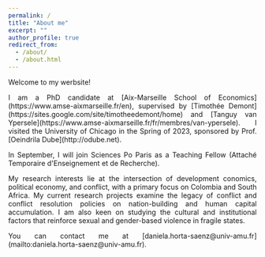 ```yaml
---
permalink: /
title: "About me"
excerpt: ""
author_profile: true
redirect_from: 
  - /about/
  - /about.html
---
```



<p style="text-align: justify">
Welcome to my werbsite!
</p> 

<p style="text-align: justify">
I am a PhD candidate at [Aix-Marseille School of Economics](https://www.amse-aixmarseille.fr/en), supervised by [Timothée Demont](https://sites.google.com/site/timotheedemont/home) and [Tanguy van Ypersele](https://www.amse-aixmarseille.fr/fr/membres/van-ypersele). I visited the University of Chicago in the Spring of 2023, sponsored by Prof. [Oeindrila Dube](http://odube.net). 
</p>
 
<p style="text-align: justify">
In September, I will join Sciences Po Paris as a  Teaching Fellow (Attaché Temporaire d'Enseignement et de Recherche).
</p>

<p style="text-align: justify">
My research interests lie at the intersection of development conomics, political economy, and conflict, with a primary focus on Colombia and South Africa. My current research projects examine the legacy of conflict and conflict resolution policies on nation-building and human capital accumulation. I am also keen on studying the cultural and institutional factors that reinforce sexual and gender-based violence in fragile states.
</p>
 
<p style="text-align: justify">
You can contact me at [daniela.horta-saenz@univ-amu.fr](mailto:daniela.horta-saenz@univ-amu.fr).
</p>
 





